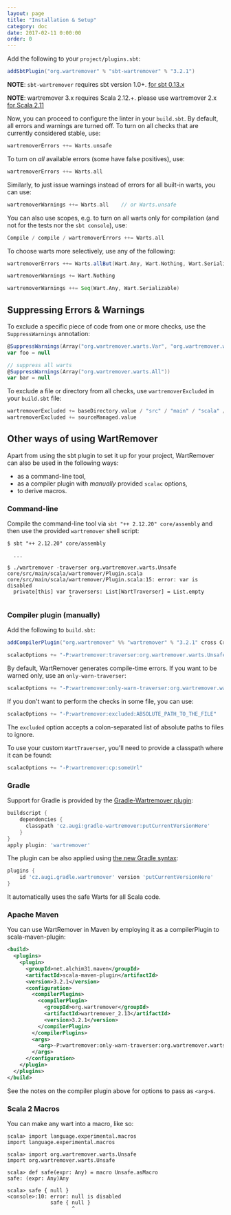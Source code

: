 ```yaml
---
layout: page
title: "Installation & Setup"
category: doc
date: 2017-02-11 0:00:00
order: 0
---
```


Add the following to your `project/plugins.sbt`:

```scala
addSbtPlugin("org.wartremover" % "sbt-wartremover" % "3.2.1")
```

**NOTE**: `sbt-wartremover` requires sbt version 1.0+. [for sbt 0.13.x](https://github.com/wartremover/wartremover/blob/da1e629e3367c0ec/docs/_posts/2017-02-11-install-setup.md)

**NOTE**: wartremover 3.x requires Scala 2.12.+. please use wartremover 2.x [for Scala 2.11](https://github.com/wartremover/wartremover/blob/9f69ec1b75e1350e098987602c5f94f75251f50b/docs/_posts/2017-02-11-install-setup.md)

Now, you can proceed to configure the linter in your `build.sbt`. By default, all errors and warnings are turned off. To turn on all checks that are currently considered stable, use:

```scala
wartremoverErrors ++= Warts.unsafe
```

To turn on *all* available errors (some have false positives), use:

```scala
wartremoverErrors ++= Warts.all
```

Similarly, to just issue warnings instead of errors for all built-in warts, you can use:

```scala
wartremoverWarnings ++= Warts.all    // or Warts.unsafe
```

You can also use scopes, e.g. to turn on all warts only for compilation (and not for the tests nor the `sbt console`), use:

```scala
Compile / compile / wartremoverErrors ++= Warts.all
```

To choose warts more selectively, use any of the following:

```scala
wartremoverErrors ++= Warts.allBut(Wart.Any, Wart.Nothing, Wart.Serializable)

wartremoverWarnings += Wart.Nothing

wartremoverWarnings ++= Seq(Wart.Any, Wart.Serializable)
```

## Suppressing Errors & Warnings

To exclude a specific piece of code from one or more checks, use the `SuppressWarnings` annotation:

```scala
@SuppressWarnings(Array("org.wartremover.warts.Var", "org.wartremover.warts.Null"))
var foo = null

// suppress all warts
@SuppressWarnings(Array("org.wartremover.warts.All"))
var bar = null
```

To exclude a file or directory from all checks, use `wartremoverExcluded` in your `build.sbt` file:

```scala
wartremoverExcluded += baseDirectory.value / "src" / "main" / "scala" / "SomeFile.scala"
wartremoverExcluded += sourceManaged.value
```

## Other ways of using WartRemover

Apart from using the sbt plugin to set it up for your project, WartRemover can also be used in the following ways:

* as a command-line tool,
* as a compiler plugin with *manually* provided `scalac` options,
* to derive macros.

### Command-line

Compile the command-line tool via `sbt "++ 2.12.20" core/assembly` and then use the provided `wartremover` shell script:

    $ sbt "++ 2.12.20" core/assembly
    
      ...
    
    $ ./wartremover -traverser org.wartremover.warts.Unsafe core/src/main/scala/wartremover/Plugin.scala
    core/src/main/scala/wartremover/Plugin.scala:15: error: var is disabled
      private[this] var traversers: List[WartTraverser] = List.empty
                        ^

### Compiler plugin (manually)

Add the following to `build.sbt`:

```scala
addCompilerPlugin("org.wartremover" %% "wartremover" % "3.2.1" cross CrossVersion.full)

scalacOptions += "-P:wartremover:traverser:org.wartremover.warts.Unsafe"
```

By default, WartRemover generates compile-time errors. If you want to be warned only, use an `only-warn-traverser`:

```scala
scalacOptions += "-P:wartremover:only-warn-traverser:org.wartremover.warts.Unsafe"
```

If you don't want to perform the checks in some file, you can use:

```scala
scalacOptions += "-P:wartremover:excluded:ABSOLUTE_PATH_TO_THE_FILE"
```

The `excluded` option accepts a colon-separated list of absolute paths to files to ignore.

To use your custom `WartTraverser`, you'll need to provide a classpath where it can be found:

```scala
scalacOptions += "-P:wartremover:cp:someUrl"
```

### Gradle
Support for Gradle is provided by the [Gradle-Wartremover plugin](https://github.com/augi/gradle-wartremover):

```gradle
buildscript {
    dependencies {
      classpath 'cz.augi:gradle-wartremover:putCurrentVersionHere'
    }
}
apply plugin: 'wartremover'
```

The plugin can be also applied using [the new Gradle syntax](https://plugins.gradle.org/plugin/cz.augi.gradle.wartremover):
```gradle
plugins {
    id 'cz.augi.gradle.wartremover' version 'putCurrentVersionHere'
}
```

It automatically uses the safe Warts for all Scala code.

### Apache Maven

You can use WartRemover in Maven by employing it as a compilerPlugin to scala-maven-plugin:

```xml
<build>
  <plugins>
    <plugin>
      <groupId>net.alchim31.maven</groupId>
      <artifactId>scala-maven-plugin</artifactId>
      <version>3.2.1</version>
      <configuration>
        <compilerPlugins>
          <compilerPlugin>
            <groupId>org.wartremover</groupId>
            <artifactId>wartremover_2.13</artifactId>
            <version>3.2.1</version>
          </compilerPlugin>
        </compilerPlugins>
        <args>
          <arg>-P:wartremover:only-warn-traverser:org.wartremover.warts.Unsafe</arg>
        </args>
      </configuration>
    </plugin>
  </plugins>
</build>
```

See the notes on the compiler plugin above for options to pass as `<arg>`s.

### Scala 2 Macros

You can make any wart into a macro, like so:

    scala> import language.experimental.macros
    import language.experimental.macros

    scala> import org.wartremover.warts.Unsafe
    import org.wartremover.warts.Unsafe

    scala> def safe(expr: Any) = macro Unsafe.asMacro
    safe: (expr: Any)Any

    scala> safe { null }
    <console>:10: error: null is disabled
                  safe { null }
                         ^
